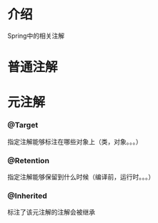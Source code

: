 # 介绍

Spring中的相关注解

# 普通注解







# 元注解

### @Target

指定注解能够标注在哪些对象上（类，对象。。。）

### @Retention

指定注解能够保留到什么时候（编译前，运行时。。。）

### @Inherited

标注了该元注解的注解会被继承